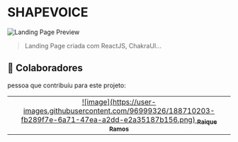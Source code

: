 # SHAPEVOICE

![Landing Page Preview](https://user-images.githubusercontent.com/96999326/188709092-1305af56-9456-46ec-8c34-0348e747a08d.svg)

> Landing Page criada com ReactJS, ChakraUI...

## 🤝 Colaboradores

pessoa que contribuíu para este projeto:

<table>
  <tr>
    <td align="center">
      <a href="#">
      ![image](https://user-images.githubusercontent.com/96999326/188710203-fb289f7e-6a71-47ea-a2dd-e2a35187b156.png)
        <sub>
          <b>Raique Ramos</b>
        </sub>
      </a>
    </td>
  </tr>
</table>
